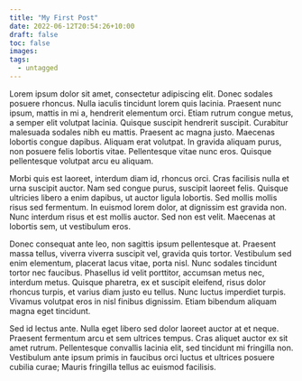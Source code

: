 ```yaml
---
title: "My First Post"
date: 2022-06-12T20:54:26+10:00
draft: false
toc: false
images:
tags:
  - untagged
---
```


Lorem ipsum dolor sit amet, consectetur adipiscing elit. Donec sodales posuere rhoncus. Nulla iaculis tincidunt lorem quis lacinia. Praesent nunc ipsum, mattis in mi a, hendrerit elementum orci. Etiam rutrum congue metus, a semper elit volutpat lacinia. Quisque suscipit hendrerit suscipit. Curabitur malesuada sodales nibh eu mattis. Praesent ac magna justo. Maecenas lobortis congue dapibus. Aliquam erat volutpat. In gravida aliquam purus, non posuere felis lobortis vitae. Pellentesque vitae nunc eros. Quisque pellentesque volutpat arcu eu aliquam.

Morbi quis est laoreet, interdum diam id, rhoncus orci. Cras facilisis nulla et urna suscipit auctor. Nam sed congue purus, suscipit laoreet felis. Quisque ultricies libero a enim dapibus, ut auctor ligula lobortis. Sed mollis mollis risus sed fermentum. In euismod lorem dolor, at dignissim est gravida non. Nunc interdum risus et est mollis auctor. Sed non est velit. Maecenas at lobortis sem, ut vestibulum eros.

Donec consequat ante leo, non sagittis ipsum pellentesque at. Praesent massa tellus, viverra viverra suscipit vel, gravida quis tortor. Vestibulum sed enim elementum, placerat lacus vitae, porta nisl. Nunc sodales tincidunt tortor nec faucibus. Phasellus id velit porttitor, accumsan metus nec, interdum metus. Quisque pharetra, ex et suscipit eleifend, risus dolor rhoncus turpis, et varius diam justo eu tellus. Nunc luctus imperdiet turpis. Vivamus volutpat eros in nisl finibus dignissim. Etiam bibendum aliquam magna eget tincidunt.

Sed id lectus ante. Nulla eget libero sed dolor laoreet auctor at et neque. Praesent fermentum arcu et sem ultrices tempus. Cras aliquet auctor ex sit amet rutrum. Pellentesque convallis lacinia elit, sed tincidunt mi fringilla non. Vestibulum ante ipsum primis in faucibus orci luctus et ultrices posuere cubilia curae; Mauris fringilla tellus ac euismod facilisis.